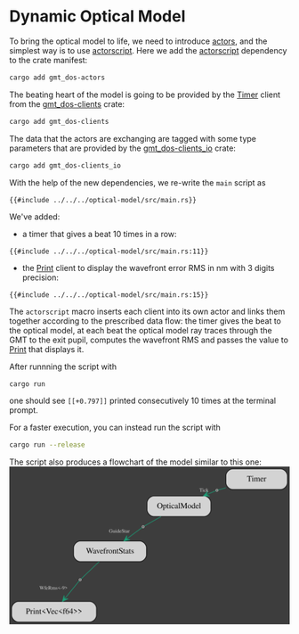 # Dynamic Optical Model

To bring the optical model to life, we need to introduce [actors], 
and the simplest way is to use [actorscript]. 
Here we add the [actorscript] dependency to the crate manifest:
```bash
cargo add gmt_dos-actors
```

The beating heart of the model is going to be provided by the [Timer] client from the [gmt_dos-clients] crate:
```bash
cargo add gmt_dos-clients
```

The data that the actors are exchanging are tagged with some type parameters that are provided by the [gmt_dos-clients_io] crate:
```bash
cargo add gmt_dos-clients_io
```

With the help of the new dependencies, we re-write the `main` script as
 ```rust,no_run,noplayground
{{#include ../../../optical-model/src/main.rs}}
 ```

 We've added:
 
  *  a timer that gives a beat 10 times in a row:
```rust,no_run,noplayground
{{#include ../../../optical-model/src/main.rs:11}}
```
  * the [Print] client to display the wavefront error RMS in nm with 3 digits precision:
```rust,no_run,noplayground
{{#include ../../../optical-model/src/main.rs:15}}
```

The `actorscript` macro inserts each client into its own actor and links them together according to the prescribed data flow:
the timer gives the beat to the optical model, 
at each beat the optical model ray traces through the GMT to the exit pupil,
computes the wavefront RMS and
 passes the value to [Print] that displays it.

After runnning the script with
 ```bash
cargo run
```
one should see `[[+0.797]]` printed consecutively 10 times at the terminal prompt.

For a faster execution, you can instead run the script with
 ```bash
cargo run --release
```

The script also produces a flowchart of the model similar to this one:
![dynamic optical model](model.dot.svg)

[actors]: https://crates.io/crates/gmt_dos_actors
[actorscript]: https://docs.rs/gmt_dos-actors_dsl/latest/gmt_dos_actors_dsl/
[gmt_dos-clients]: https://crates.io/crates/gmt_dos-clients
[Timer]: https://docs.rs/gmt_dos-clients/4.0.0/gmt_dos_clients/timer/struct.Timer.html
[gmt_dos-clients_io]: https://docs.rs/gmt_dos-clients_io
[WavefrontStats]: https://docs.rs/gmt_dos-clients_crseo/latest/gmt_dos_clients_crseo/struct.WavefrontStats.html
[Print]: https://docs.rs/gmt_dos-clients/4.0.0/gmt_dos_clients/print/struct.Print.html